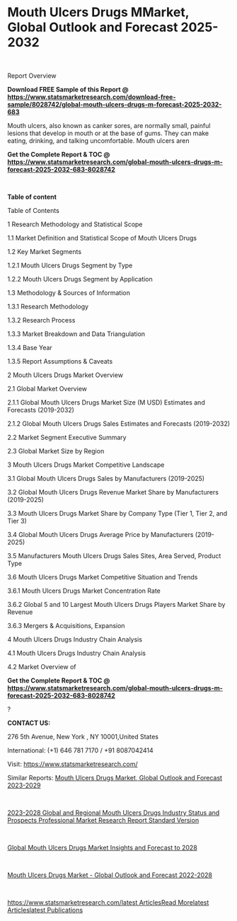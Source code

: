 <h1>Mouth Ulcers Drugs MMarket, Global Outlook and Forecast 2025-2032</h1><br/><p>Report Overview</p>
 
 
 
 <p><strong>Download FREE Sample of this Report @ <a href="https://www.statsmarketresearch.com/download-free-sample/8028742/global-mouth-ulcers-drugs-m-forecast-2025-2032-683">https://www.statsmarketresearch.com/download-free-sample/8028742/global-mouth-ulcers-drugs-m-forecast-2025-2032-683</a></strong></p>
 
 
 
 <p>Mouth ulcers, also known as canker sores, are normally small, painful lesions that develop in mouth or at the base of gums. They can make eating, drinking, and talking uncomfortable. Mouth ulcers aren</p>
 
 
 
 <div><b>Get the Complete Report & TOC @ <a href="https://www.statsmarketresearch.com/global-mouth-ulcers-drugs-m-forecast-2025-2032-683-8028742">https://www.statsmarketresearch.com/global-mouth-ulcers-drugs-m-forecast-2025-2032-683-8028742</a></b></div>
 
 
 
 <p><br />
 
 <b>Table of content</b></p>
 
 
 
 <p>Table of Contents<br />
 
 1 Research Methodology and Statistical Scope<br />
 
 1.1 Market Definition and Statistical Scope of Mouth Ulcers Drugs<br />
 
 1.2 Key Market Segments<br />
 
 1.2.1 Mouth Ulcers Drugs Segment by Type<br />
 
 1.2.2 Mouth Ulcers Drugs Segment by Application<br />
 
 1.3 Methodology & Sources of Information<br />
 
 1.3.1 Research Methodology<br />
 
 1.3.2 Research Process<br />
 
 1.3.3 Market Breakdown and Data Triangulation<br />
 
 1.3.4 Base Year<br />
 
 1.3.5 Report Assumptions & Caveats<br />
 
 2 Mouth Ulcers Drugs Market Overview<br />
 
 2.1 Global Market Overview<br />
 
 2.1.1 Global Mouth Ulcers Drugs Market Size (M USD) Estimates and Forecasts (2019-2032)<br />
 
 2.1.2 Global Mouth Ulcers Drugs Sales Estimates and Forecasts (2019-2032)<br />
 
 2.2 Market Segment Executive Summary<br />
 
 2.3 Global Market Size by Region<br />
 
 3 Mouth Ulcers Drugs Market Competitive Landscape<br />
 
 3.1 Global Mouth Ulcers Drugs Sales by Manufacturers (2019-2025)<br />
 
 3.2 Global Mouth Ulcers Drugs Revenue Market Share by Manufacturers (2019-2025)<br />
 
 3.3 Mouth Ulcers Drugs Market Share by Company Type (Tier 1, Tier 2, and Tier 3)<br />
 
 3.4 Global Mouth Ulcers Drugs Average Price by Manufacturers (2019-2025)<br />
 
 3.5 Manufacturers Mouth Ulcers Drugs Sales Sites, Area Served, Product Type<br />
 
 3.6 Mouth Ulcers Drugs Market Competitive Situation and Trends<br />
 
 3.6.1 Mouth Ulcers Drugs Market Concentration Rate<br />
 
 3.6.2 Global 5 and 10 Largest Mouth Ulcers Drugs Players Market Share by Revenue<br />
 
 3.6.3 Mergers & Acquisitions, Expansion<br />
 
 4 Mouth Ulcers Drugs Industry Chain Analysis<br />
 
 4.1 Mouth Ulcers Drugs Industry Chain Analysis<br />
 
 4.2 Market Overview of</p>
 
 
 
 <div><b>Get the Complete Report & TOC @ <a href="https://www.statsmarketresearch.com/global-mouth-ulcers-drugs-m-forecast-2025-2032-683-8028742">https://www.statsmarketresearch.com/global-mouth-ulcers-drugs-m-forecast-2025-2032-683-8028742</a></b></div>
 
 
 
 <p>? </p>
 
 
 
 <p><b>CONTACT US:</b><br />
 
 276 5th Avenue, New York , NY 10001,United States<br />
 
 International: (+1) 646 781 7170 / +91 8087042414<br />
 
 Visit: <a href="https://www.statsmarketresearch.com/">https://www.statsmarketresearch.com/</a><br />
 
 Similar Reports: <a href="https://www.statsmarketresearch.com/global-mouth-ulcers-drugs-m-forecast-2025-2032-683-8028742">Mouth Ulcers Drugs Market, Global Outlook and Forecast 2023-2029</a><br />
 
 <br />
 
 <a href="https://www.statsmarketresearch.com/global-mouth-ulcers-drugs-m-forecast-2025-2032-683-8028742">2023-2028 Global and Regional Mouth Ulcers Drugs Industry Status and Prospects Professional Market Research Report Standard Version</a><br />
 
 <br />
 
 <a href="https://www.statsmarketresearch.com/global-mouth-ulcers-drugs-m-forecast-2025-2032-683-8028742">Global Mouth Ulcers Drugs Market Insights and Forecast to 2028</a><br />
 
 <br />
 
 <a href="https://www.statsmarketresearch.com/global-mouth-ulcers-drugs-m-forecast-2025-2032-683-8028742">Mouth Ulcers Drugs Market - Global Outlook and Forecast 2022-2028</a><br />
 
 <br />
 
 <a href="https://gyeongbokgung.com">https://www.statsmarketresearch.com/</a><a href="https://hallyeomaritime.com">latest Articles</a><a href="https://jingwansa.com">Read More</a><a href="https://nguoiviet.jp/">latest Articles</a><a href="https://www.intelmarketresearch.com/">latest Publications</a></p>